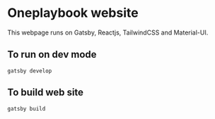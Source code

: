# Oneplaybook website

This webpage runs on Gatsby, Reactjs, TailwindCSS and Material-UI.

## To run on dev mode

`gatsby develop`

## To build web site

`gatsby build`